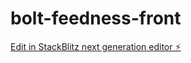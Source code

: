 # bolt-feedness-front

[Edit in StackBlitz next generation editor ⚡️](https://stackblitz.com/~/github.com/keinuma/bolt-feedness-front)